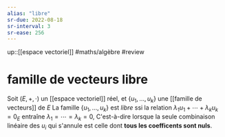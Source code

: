 ```yaml
---
alias: "libre"
sr-due: 2022-08-18
sr-interval: 3
sr-ease: 256
---
```

up::[[espace vectoriel]]
#maths/algèbre #review 
# famille de vecteurs libre
Soit $(E, +, \cdot)$ un [[espace vectoriel]] réel, et $\{u_1,\ldots,u_k\}$ une [[famille de vecteurs]] de $E$
La famille $\{u_1,\ldots,u_k\}$ est _libre_ ssi la relation $\lambda_1u_1+\cdots+\lambda_ku_k = 0_E$ entraîne $\lambda_1 = \cdots = \lambda_k = 0$,
C'est-à-dire lorsque la seule combinaison linéaire des $u_i$ qui s'annule est celle dont **tous les coefficents sont nuls**.
